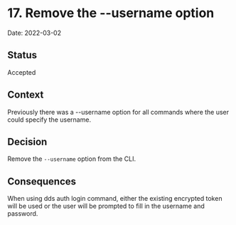 # 17. Remove the --username option

Date: 2022-03-02

## Status

Accepted

## Context

Previously there was a --username option for all commands where the user could specify the username. 

## Decision

Remove the `--username` option from the CLI.

## Consequences

When using dds auth login command, either the existing encrypted token will be used or the user will be prompted to fill in the username and password.
